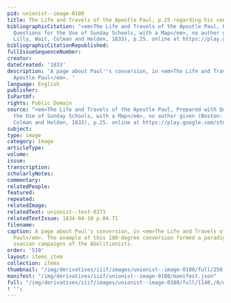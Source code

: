 ```yaml
---
pid: unionist--image-0108
title: The Life and Travels of the Apostle Paul, p.25 regarding his conversion experience
bibliographicCitation: "<em>The Life and Travels of the Apostle Paul, Prepared with
  Questions for the Use of Sunday Schools, with a Map</em>, no author given (Boston:
  Lilly, Wait, Colman and Holden, 1833), p.25. online at https://play.google.com/store/books/details?id=AzwAAAAAYAAJ&rdid=book-AzwAAAAAYAAJ&rdot=1"
bibliographicCitationRepublished: 
fullIssueSequenceNumber: 
creator: 
dateCreated: '1833'
description: 'A page about Paul''s conversion, in <em>The Life and Travels of the
  Apostle Paul</em>. '
language: English
publisher: 
IsPartOf: 
rights: Public Domain
source: "<em>The Life and Travels of the Apostle Paul, Prepared with Questions for
  the Use of Sunday Schools, with a Map</em>, no author given (Boston: Lilly, Wait,
  Colman and Holden, 1833), p.25. online at https://play.google.com/store/books/details?id=AzwAAAAAYAAJ&rdid=book-AzwAAAAAYAAJ&rdot=1"
subject: 
type: image
category: Image
articleType: 
volume: 
issue: 
transcription: 
scholarlyNotes: 
commentary: 
relatedPeople: 
featured: 
repeated: 
relatedImage: 
relatedText: unionist--text-0371
relatedTextIssue: 1834-04-10 p.04.71
filename: 
caption: A page about Paul's conversion, in <em>The Life and Travels of the Apostle
  Paul</em>. The example of this 180-degree conversion formed a paradigm for the moral
  suasion campaigns of the Abolitionists.
order: '519'
layout: items_item
collection: items
thumbnail: "/img/derivatives/iiif/images/unionist--image-0108/full/250,/0/default.jpg"
manifest: "/img/derivatives/iiif/unionist--image-0108/manifest.json"
full: "/img/derivatives/iiif/images/unionist--image-0108/full/1140,/0/default.jpg"
! '': 
---
```

